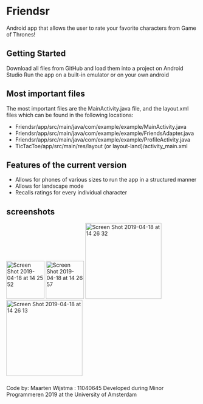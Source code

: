 # Friendsr

Android app that allows the user to rate your favorite characters from Game of Thrones!

## Getting Started

Download all files from GitHub and load them into a project on Android Studio
Run the app on a built-in emulator or on your own android

## Most important files

The most important files are the MainActivity.java file, and the layout.xml files which can be found in the following locations:
- Friendsr/app/src/main/java/com/example/example/MainActivity.java
- Friendsr/app/src/main/java/com/example/example/FriendsAdapter.java
- Friendsr/app/src/main/java/com/example/example/ProfileActivity.java
- TicTacToe/app/src/main/res/layout (or layout-land)/activity_main.xml

## Features of the current version

- Allows for phones of various sizes to run the app in a structured manner
- Allows for landscape mode
- Recalls ratings for every individual character

## screenshots
<img width="100" alt="Screen Shot 2019-04-18 at 14 25 52" src="https://user-images.githubusercontent.com/47351811/56360854-1d181280-61e6-11e9-8083-ccdbfcd04cb7.png">
<img width="100" alt="Screen Shot 2019-04-18 at 14 26 57" src="https://user-images.githubusercontent.com/47351811/56360847-1b4e4f00-61e6-11e9-874c-f16c2bd28206.png">
<img width="200" alt="Screen Shot 2019-04-18 at 14 26 32" src="https://user-images.githubusercontent.com/47351811/56360849-1b4e4f00-61e6-11e9-8f50-ffcb5bcdf166.png">
<img width="200" alt="Screen Shot 2019-04-18 at 14 26 13" src="https://user-images.githubusercontent.com/47351811/56360850-1b4e4f00-61e6-11e9-8b59-6a2252bb46eb.png">


###
Code by: Maarten Wijstma : 11040645
Developed during Minor Programmeren 2019 at the University of Amsterdam
